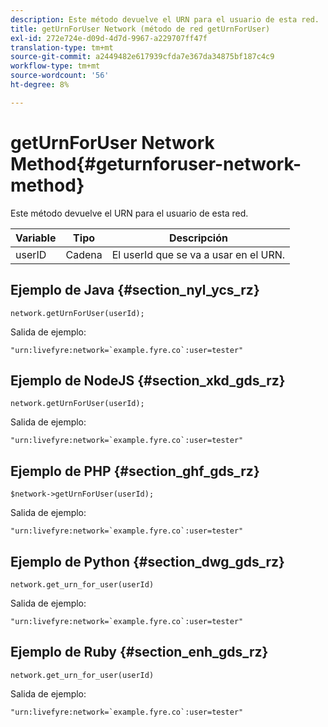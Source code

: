```yaml
---
description: Este método devuelve el URN para el usuario de esta red.
title: getUrnForUser Network (método de red getUrnForUser)
exl-id: 272e724e-d09d-4d7d-9967-a229707ff47f
translation-type: tm+mt
source-git-commit: a2449482e617939cfda7e367da34875bf187c4c9
workflow-type: tm+mt
source-wordcount: '56'
ht-degree: 8%

---
```


# getUrnForUser Network Method{#geturnforuser-network-method}

Este método devuelve el URN para el usuario de esta red.

| Variable | Tipo | Descripción |
|--- |--- |--- |
| userID | Cadena | El userId que se va a usar en el URN. |

## Ejemplo de Java {#section_nyl_ycs_rz}

```
network.getUrnForUser(userId);
```

Salida de ejemplo:

```
"urn:livefyre:network=`example.fyre.co`:user=tester" 
```

## Ejemplo de NodeJS {#section_xkd_gds_rz}

```
network.getUrnForUser(userId);
```

Salida de ejemplo:

```
"urn:livefyre:network=`example.fyre.co`:user=tester" 
```

## Ejemplo de PHP {#section_ghf_gds_rz}

```
$network->getUrnForUser(userId); 
```

Salida de ejemplo:

```
"urn:livefyre:network=`example.fyre.co`:user=tester" 
```

## Ejemplo de Python {#section_dwg_gds_rz}

```
network.get_urn_for_user(userId) 
```

Salida de ejemplo:

```
"urn:livefyre:network=`example.fyre.co`:user=tester" 
```

## Ejemplo de Ruby {#section_enh_gds_rz}

```
network.get_urn_for_user(userId) 
```

Salida de ejemplo:

```
"urn:livefyre:network=`example.fyre.co`:user=tester" 
```
